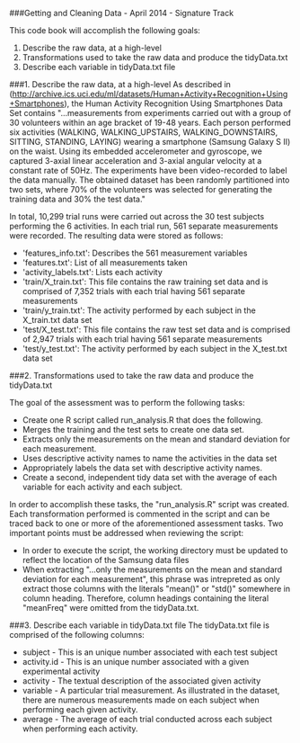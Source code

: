 ###Getting and Cleaning Data - April 2014 - Signature Track

This code book will accomplish the following goals:

1.  Describe the raw data, at a high-level
2.  Transformations used to take the raw data and produce the tidyData.txt
3.  Describe each variable in tidyData.txt file


###1.  Describe the raw data, at a high-level
As described in (http://archive.ics.uci.edu/ml/datasets/Human+Activity+Recognition+Using+Smartphones), the Human Activity Recognition Using Smartphones Data Set contains "...measurements from experiments carried out with a group of 30 volunteers within an age bracket of 19-48 years. Each person performed six activities (WALKING, WALKING_UPSTAIRS, WALKING_DOWNSTAIRS, SITTING, STANDING, LAYING) wearing a smartphone (Samsung Galaxy S II) on the waist. Using its embedded accelerometer and gyroscope, we captured 3-axial linear acceleration and 3-axial angular velocity at a constant rate of 50Hz. The experiments have been video-recorded to label the data manually. The obtained dataset has been randomly partitioned into two sets, where 70% of the volunteers was selected for generating the training data and 30% the test data."

In total, 10,299 trial runs were carried out across the 30 test subjects performing the 6 activities.  In each trial run, 561 separate measurements were recorded.  The resulting data were stored as follows:

* 'features_info.txt': Describes the 561 measurement variables
* 'features.txt': List of all measurements taken
* 'activity_labels.txt': Lists each activity
* 'train/X_train.txt': This file contains the raw training set data and is comprised of 7,352 trials with each trial having 561 separate measurements
* 'train/y_train.txt': The activity performed by each subject in the X_train.txt data set
* 'test/X_test.txt': This file contains the raw test set data and is comprised of 2,947 trials with each trial having 561 separate measurements
* 'test/y_test.txt': The activity performed by each subject in the X_test.txt data set

###2.  Transformations used to take the raw data and produce the tidyData.txt

The goal of the assessment was to perform the following tasks:
*  Create one R script called run_analysis.R that does the following. 
*  Merges the training and the test sets to create one data set.
*  Extracts only the measurements on the mean and standard deviation for each measurement. 
*  Uses descriptive activity names to name the activities in the data set
*  Appropriately labels the data set with descriptive activity names. 
*  Create a second, independent tidy data set with the average of each variable for each activity and each subject. 

In order to accomplish these tasks, the "run_analysis.R" script was created.  Each transformation performed is commented in the script and can be traced back to one or more of the aforementioned assessment tasks.  Two important points must be addressed when reviewing the script:
*  In order to execute the script, the working directory must be updated to reflect the location of the Samsung data files
*  When extracting "...only the measurements on the mean and standard deviation for each measurement", this phrase was intrepreted as only extract those columns with the literals "mean()" or "std()" somewhere in column heading.  Therefore, column headings containing the literal "meanFreq" were omitted from the tidyData.txt.

###3.  Describe each variable in tidyData.txt file
The tidyData.txt file is comprised of the following columns:
* subject - This is an unique number associated with each test subject
* activity.id - This is an unique number associated with a given experimental activity
* activity - The textual description of the associated given activity
* variable - A particular trial measurement.  As illustrated in the dataset, there are numerous measurements made on each subject when performing each given activity.  
* average - The average of each trial conducted across each subject when performing each activity.